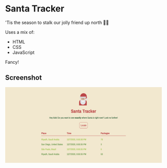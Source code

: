 # Santa Tracker

'Tis the season to stalk our jolly friend up north 🎅🎁

Uses a mix of:

- HTML
- CSS
- JavaScript

Fancy!

## Screenshot

![Screenshot](screenshot.png)
